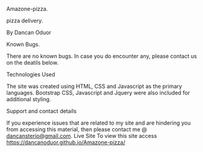 Amazone-pizza.

pizza delivery.

By Dancan Oduor

Known Bugs.

There are no known bugs. In case you do encounter any, please contact us on the deatils below.

Technologies Used

The site was created using HTML, CSS and Javascript as the primary languages. Bootstrap CSS, Javascript and Jquery were also included for additional styling.

Support and contact details

If you experience issues that are related to my site and are hindering you from accessing this material, then please contact me @ dancansterio@gmail.com. Live Site To view this site access  https://dancanoduor.github.io/Amazone-pizza/

